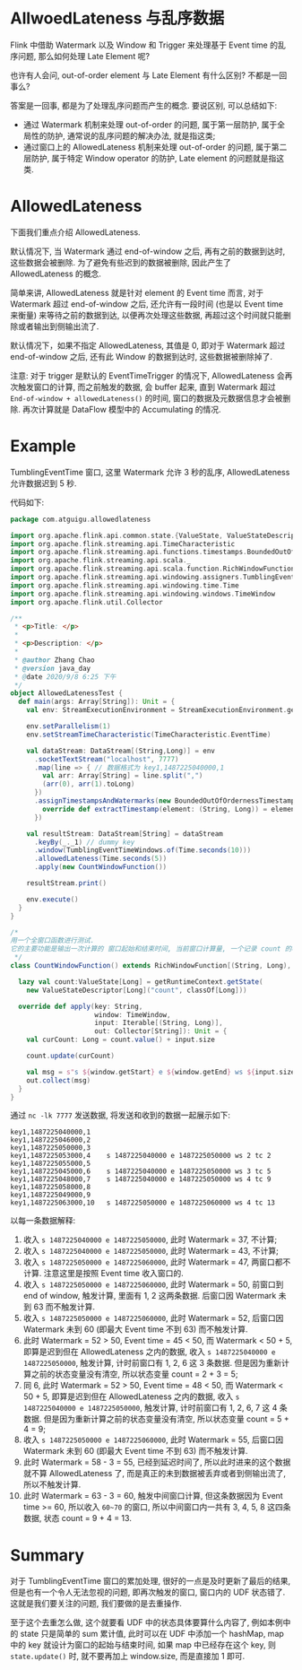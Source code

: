 # AllwoedLateness 与乱序数据

Flink 中借助 Watermark 以及 Window 和 Trigger 来处理基于 Event time 的乱序问题, 那么如何处理 Late Element 呢?

也许有人会问, out-of-order element 与 Late Element 有什么区别? 不都是一回事么? 

答案是一回事, 都是为了处理乱序问题而产生的概念. 要说区别, 可以总结如下:

- 通过 Watermark 机制来处理 out-of-order 的问题, 属于第一层防护, 属于全局性的防护, 通常说的乱序问题的解决办法, 就是指这类;
- 通过窗口上的 AllowedLateness 机制来处理 out-of-order 的问题, 属于第二层防护, 属于特定 Window operator 的防护, Late element 的问题就是指这类.

# AllowedLateness

下面我们重点介绍 AllowedLateness.

默认情况下, 当 Watermark 通过 end-of-window 之后, 再有之前的数据到达时, 这些数据会被删除. 为了避免有些迟到的数据被删除, 因此产生了 AllowedLateness 的概念. 

简单来讲, AllowedLateness 就是针对 element 的 Event time 而言, 对于 Watermark 超过 end-of-window 之后, 还允许有一段时间 (也是以 Event time 来衡量) 来等待之前的数据到达, 以便再次处理这些数据, 再超过这个时间就只能删除或者输出到侧输出流了.

默认情况下，如果不指定 AllowedLateness, 其值是 0, 即对于 Watermark 超过 end-of-window 之后, 还有此 Window 的数据到达时, 这些数据被删除掉了. 

注意: 对于 trigger 是默认的 EventTimeTrigger 的情况下, AllowedLateness 会再次触发窗口的计算, 而之前触发的数据, 会 buffer 起来, 直到 Watermark 超过 `End-of-window + allowedLateness()` 的时间, 窗口的数据及元数据信息才会被删除. 再次计算就是 DataFlow 模型中的 Accumulating 的情况.

# Example

TumblingEventTime 窗口, 这里 Watermark 允许 3 秒的乱序, AllowedLateness 允许数据迟到 5 秒.

代码如下:

```scala
package com.atguigu.allowedlateness

import org.apache.flink.api.common.state.{ValueState, ValueStateDescriptor}
import org.apache.flink.streaming.api.TimeCharacteristic
import org.apache.flink.streaming.api.functions.timestamps.BoundedOutOfOrdernessTimestampExtractor
import org.apache.flink.streaming.api.scala._
import org.apache.flink.streaming.api.scala.function.RichWindowFunction
import org.apache.flink.streaming.api.windowing.assigners.TumblingEventTimeWindows
import org.apache.flink.streaming.api.windowing.time.Time
import org.apache.flink.streaming.api.windowing.windows.TimeWindow
import org.apache.flink.util.Collector

/**
 * <p>Title: </p>
 *
 * <p>Description: </p>
 *
 * @author Zhang Chao
 * @version java_day
 * @date 2020/9/8 6:25 下午
 */
object AllowedLatenessTest {
  def main(args: Array[String]): Unit = {
    val env: StreamExecutionEnvironment = StreamExecutionEnvironment.getExecutionEnvironment

    env.setParallelism(1)
    env.setStreamTimeCharacteristic(TimeCharacteristic.EventTime)

    val dataStream: DataStream[(String,Long)] = env
      .socketTextStream("localhost", 7777)
      .map(line => { // 数据格式为 key1,1487225040000,1
        val arr: Array[String] = line.split(",")
        (arr(0), arr(1).toLong)
      })
      .assignTimestampsAndWatermarks(new BoundedOutOfOrdernessTimestampExtractor[(String, Long)](Time.seconds(3)) {
        override def extractTimestamp(element: (String, Long)) = element._2
      })

    val resultStream: DataStream[String] = dataStream
      .keyBy(_._1) // dummy key
      .window(TumblingEventTimeWindows.of(Time.seconds(10)))
      .allowedLateness(Time.seconds(5))
      .apply(new CountWindowFunction())

    resultStream.print()

    env.execute()
  }
}

/*
用一个全窗口函数进行测试.
它的主要功能是输出一次计算的 窗口起始和结束时间, 当前窗口计算量, 一个记录 count 的状态
 */
class CountWindowFunction() extends RichWindowFunction[(String, Long), String, String, TimeWindow] {

  lazy val count:ValueState[Long] = getRuntimeContext.getState(
    new ValueStateDescriptor[Long]("count", classOf[Long]))

  override def apply(key: String,
                     window: TimeWindow,
                     input: Iterable[(String, Long)],
                     out: Collector[String]): Unit = {
    val curCount: Long = count.value() + input.size

    count.update(curCount)

    val msg = s"s ${window.getStart} e ${window.getEnd} ws ${input.size} tc $curCount"
    out.collect(msg)
  }
}
```

通过 `nc -lk 7777` 发送数据, 将发送和收到的数据一起展示如下:

```
key1,1487225040000,1
key1,1487225046000,2
key1,1487225050000,3
key1,1487225053000,4	s 1487225040000 e 1487225050000 ws 2 tc 2
key1,1487225055000,5
key1,1487225045000,6	s 1487225040000 e 1487225050000 ws 3 tc 5
key1,1487225048000,7	s 1487225040000 e 1487225050000 ws 4 tc 9
key1,1487225058000,8
key1,1487225049000,9
key1,1487225063000,10	s 1487225050000 e 1487225060000 ws 4 tc 13
```

以每一条数据解释:

1. 收入 `s 1487225040000 e 1487225050000`, 此时 Watermark = 37, 不计算;
2. 收入 `s 1487225040000 e 1487225050000`, 此时 Watermark = 43, 不计算;
3. 收入 `s 1487225050000 e 1487225060000`, 此时 Watermark = 47, 两窗口都不计算. 注意这里是按照 Event time 收入窗口的.
4. 收入 `s 1487225050000 e 1487225060000`, 此时 Watermark = 50, 前窗口到 end of window, 触发计算, 里面有 1, 2 这两条数据. 后窗口因 Watermark 未到 63 而不触发计算.
5. 收入 `s 1487225050000 e 1487225060000`, 此时 Watermark = 52, 后窗口因 Watermark 未到 60 (即最大 Event time 不到 63) 而不触发计算.
6. 此时 Watermark = 52 > 50, Event time = 45 < 50, 而 Watermark < 50 + 5, 即算是迟到但在 AllowedLateness 之内的数据, 收入 `s 1487225040000 e 1487225050000`, 触发计算, 计时前窗口有 1, 2, 6 这 3 条数据. 但是因为重新计算之前的状态变量没有清空, 所以状态变量 count = 2 + 3 = 5;
7. 同 6, 此时 Watermark = 52 > 50, Event time = 48 < 50, 而 Watermark < 50 + 5, 即算是迟到但在 AllowedLateness 之内的数据, 收入 `s 1487225040000 e 1487225050000`, 触发计算, 计时前窗口有 1, 2, 6, 7 这 4 条数据. 但是因为重新计算之前的状态变量没有清空, 所以状态变量 count = 5 + 4 = 9;
8. 收入 `s 1487225050000 e 1487225060000`,  此时 Watermark = 55, 后窗口因 Watermark 未到 60 (即最大 Event time 不到 63) 而不触发计算.
9. 此时 Watermark = 58 - 3 = 55, 已经到延迟时间了, 所以此时进来的这个数据就不算 AllowedLateness 了, 而是真正的未到数据被丢弃或者到侧输出流了, 所以不触发计算.
10. 此时 Watermark = 63 - 3 = 60, 触发中间窗口计算, 但这条数据因为 Event time >= 60, 所以收入 `60~70`  的窗口, 所以中间窗口内一共有 3, 4, 5, 8 这四条数据, 状态 count = 9 + 4 = 13.

# Summary

对于 TumblingEventTime 窗口的累加处理, 很好的一点是及时更新了最后的结果, 但是也有一个令人无法忽视的问题, 即再次触发的窗口, 窗口内的 UDF 状态错了. 这就是我们要关注的问题, 我们要做的是去重操作. 

至于这个去重怎么做, 这个就要看 UDF 中的状态具体要算什么内容了, 例如本例中的 state 只是简单的 sum 累计值, 此时可以在 UDF 中添加一个 hashMap, map 中的 key 就设计为窗口的起始与结束时间, 如果 map 中已经存在这个 key, 则 `state.update()` 时, 就不要再加上 window.size, 而是直接加 1 即可. 


